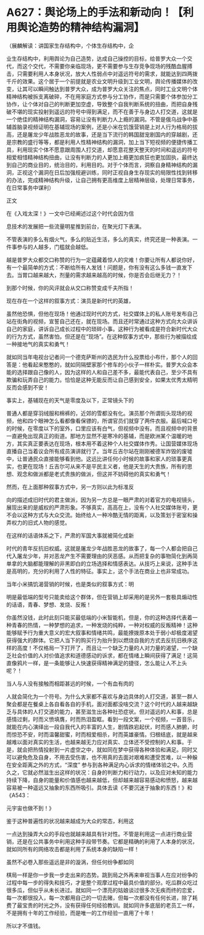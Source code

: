 # A627：舆论场上的手法和新动向！【利用舆论造势的精神结构漏洞】

（展麟解读：讲国家生存结构中，个体生存结构中，企

业生存结构中，利用舆论为自己造势，达成自己操控的目标，给普罗大众一个交代，而这个交代，不需要你亲临现场，更不需要参与生存竞争现场的残酷血腥搏击，只需要利用人本身状况，放大人性弱点中对遥远符号的需求，就能达到四两拨千斤的效果。这个居于一个前提就是农业文明升级到工业文明，舆论传播媒体的改变，让其可以瞬间触达到普罗大众，成为普罗大众关注的焦点，同时工业文明个体精神结构被拆支离破碎，不在用家庭方式参与分工协作，而是只需要个体参加分工协作，让个体对自己的判断更加空虚，导致整个自我判断系统的扭曲，而把自身残破不堪的现实投射到遥远的符号中得到满足，而不在善于与身边人打交道，这就是一个绝佳的精神结构漏洞，容易让没有判断力人上瘾的漏洞。不管是俄乌战争中基辅首脑录视频证明在基辅现场的案例，还是小米在饥饿营销是上对人行为格局的拔高，还是屠龙少年战胜恶龙的故事，还是当下流行的韩国甜宠剧国内的穿越剧，还是宗教的盛行等等，都是利用人性精神结构的漏洞，加上当下短视频的便捷传播工具，利用现实个体不愿意跟周围人打交道，却愿意花整天整天的时间和遥远的符号相爱相惜精神结构扭曲，让没有判断力的人更加上瘾更加疯狂也更加固执，最终达到自己的商业目的，统治目的，利用目的。对于个体而言，洞察自身精神结构的漏洞，正视这个漏洞在日后加强规避训练，同时正视自身生存现实的局限性找到转移的办法，完成精神结构升级，让自己拥有更高维度上层精神层级，处理日常事务，在日常事务中谋利）

正文

在《入戏太深！》一文中已经阐述过这个时代会因为信

息技术的发展把一些流量明星推到前台，在聚光灯下表演。

不管表演的多么有烟火气，多么的贴近生活，多么的真实，终究还是一种表演。一件事参与的人越多，门槛就会越低。

越是普罗大众都交口称赞的行为一定蕴藏着惊人的灾难！你要让所有人都说你好，有一个最简单的方式：不断给所有人发钱！问题是，你有没有这么多钱一直发下去。当胃口越来越大，剂量的需求越来越高的时候，你是否会后继无力？！

到那个时候，你的风评就会从交口称赞变成千夫所指！

现在存在一个这样的叙事方式：演员是新时代的英雄，

虽然他恐惧，但他在现场！他通过现时代的方式，社交媒体上的私人账号发布自己站在街角的视频，宣誓自己还在，就在现场。而且还时常通过这种方式向大众讲诉自己的家庭，讲诉自己成长过程中的琐碎小事。这种行为被看成是符合新时代大众的行为方式，虽然害怕，但还是在“现场”。在这种叙事方式中，那些行为被描绘成一种接地气的真实和勇气！

就如同当年电视台记者问一个德克萨斯州的选民为什么投票给小布什，那个人的回答是：他看起来憨憨的，就如同隔壁家那个修车的小伙子一样朴实。普罗大众会本能的选择跟自己像的人，因为这样的人和自己差不多，最能代表自己，至少不具有欺骗和玩弄自己的能力。恰恰是这种无能反而让自己感到安全，如果太优秀太精明反而会感到不安！

事实上，基辅现在的天气是零度及以下，正常镜头下的

普通人都是穿羽绒服和棉裤的，近郊的雪都没有化。演员那个所谓街头现场的视频，他和四个眼神怎么看都像看保镖的，所谓官员们就穿了两件衣服。最后喊口号的时候，在零度以下的室外，口里应该有白气，但视频中没有。而且视频中的背景一直避免出现真正的街道。那地方显然不是寒冷的基辅，而是欧洲某个温暖的地方，其实真正要表达在现场，根本用不着这种个人社交媒体作秀。让国营媒体现场直播自己当着议会所有成员演讲就行了。当年丘吉尔站在刚刚被德军炸毁的废墟中，让普通民众直接能够看到他。这远比讲任何小时候的故事和家人的琐事更真实，也更在现场！丘吉尔可从来不是平民主义者，他是天生的大贵族，所有的思想、观念和做派都是老式贵族的做派，但这并不妨碍他的真实和勇气！

然而，在上面那种叙事方式中，另一方则以此为标准反

向的描述成旧时代的君主做派，因为另一方总是一眼严肃的对着官方的电视镜头，展现出来的是威权的严肃形象。不够真实，高高在上，没有个人社交媒体账号，更不会以这种方式与大众交流。始终给人一种冷酷无情的距离，以及策划于密室和操弄权力的旧式人物的感觉。

在这样的话语体系之下，严肃的军国大事就被简化成新

时代的青年反抗旧权威。这就是屠龙少年战胜恶龙的故事了，每一个人都会把自己代入屠龙少年，并对恶龙产生不需要理由的厌恶感。从而把复杂的事物简化到再简单拿的大脑都能理解的非黑即白的立场选择和情感表达。从技巧上来说，这种手法是高明的，充分的利用了人性的特征。事实上，这个手法在商业上也非常成功。

当年小米搞饥渴营销的时候，也是类似的叙事方式：明

明是最低端的型号只能卖给这个群体，但在营销上却采用的是另外一套极具煽动性的话语，青春、梦想、发烧、反叛！

你虽然没钱，此时此刻只能买最低端的小米智能机，但是，你的这种选择代表着一种青春的热情，一种梦想的追求，一种发烧的纯粹，一种对权威的反叛精神！这种能够赋予行为重大意义的宏大叙事和情绪共鸣，最能撩拨原本处于弱小却极度渴望获得强大的群体。它把人当下的购买行为抬升到以燃烧自我的方式去反抗旧秩序这样的高度！不仅格局一下打开了，而且让一个缺乏力量的人对力量的渴望，一个缺乏社会价值的人对价值追求和道德感动的诉求，都在情绪上瞬间获得了满足！这简直像鸦片一样，是一条能够让人快速获得精神满足的捷径，怎么能让人不上头呢？！

当人与人没有接触而相距甚远的时候，一个有血有肉的

人就会简化为一个符号。为什么大家都不喜欢与身边具体的人打交道，甚至一群人聚会都是在餐桌上各自看各自的手机，面对面都没啥交流？这个时代的人越来越缺乏与具体的人打交道的能力，甚至滋生出各种社恐症状。但对遥远的人和事，总是感情过剩，时而义愤填膺，时而热泪盈眶。看到一段文案，一个视频，一首音乐，就能在内心演绎出一段自我代入的丰富的人生，剧情跌宕起伏，时而感人肺腑，时而惊恐不安，时而温馨甜蜜，时而相爱相杀，时而英雄豪情。归根结底，就是越来越难以面对真实的生活，也越来越无力应对真实、立体还不受控制的人和事。于是，就会把热情投射到一片虚空之中，就如同在梦中获得各种体验和满足。同时又可以避免危及自身，不用去受伤害，也不用真的去面对艰难和遭受苦难，以一种躲在安全距离之外的方式，“深度” 参与到各种满足内心诉求的情绪体验之中。久而久之，它就必然滋生出这样的状况：自身的判断力和行动力，以及应对未知的能力持续下降，自身的能量和价值感也越来越低，但却越来越容易感动和愤怒，越来越容易被一种遥远又抽象的东西所吸引。具体去读《不要沉迷于抽象的东西！》和《A543：

元宇宙也做不到！》

鉴于这种普遍性的状况越来越成为大众的常态，利用这

一点达到操弄大众的手段也就越来越具有针对性。不管是利用这一点进行商业营销，还是在公共事务中利用这种手段带节奏。它都是精确的利用了人本身的状况，就如同所有的网络攻击都是利用了系统本身的缺陷一样！

虽然不必卷入那些遥远是非的漩涡，但任何纷争都如同

棋局一样是你一步我一步走出来的态势。跳到局之外再来审视当事人在应对纷争的过程中每一步的得失和技巧，才是整个观摩过程中最具价值的部分。吃瓜群众吃过很多瓜，但似乎从未长进过。就如同一个漂亮的姑娘谈过很多次无疾而终的恋爱，每一次都很投入，每一次都用自己的一切去赌，但每一次都没有任何长进，除了耗费了最宝贵的时光之外，没有获得任何经验教训。就如同许多底层的老员工一样，不是拥有十年的工作经验，而是唯一的工作经验一直用了十年！

所以才不值钱。